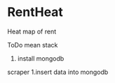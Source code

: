 # RentHeat
Heat map of rent

ToDo
 mean stack
  1. install mongodb

 scraper
  1.insert data into mongodb

